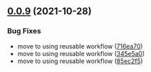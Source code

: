 ## [0.0.9](https://github.com/LucasCarioca/wedding-registration-guest/compare/v0.0.8...v0.0.9) (2021-10-28)


### Bug Fixes

* move to using reusable workflow ([716ea70](https://github.com/LucasCarioca/wedding-registration-guest/commit/716ea70ccde51e4208c5bf32e67fdf73d2c9ba92))
* move to using reusable workflow ([345e5a0](https://github.com/LucasCarioca/wedding-registration-guest/commit/345e5a0e1fa3202f31b4685efe6f404ac92e45d2))
* move to using reusable workflow ([85ec2f5](https://github.com/LucasCarioca/wedding-registration-guest/commit/85ec2f55b59134dbc3774f6f12de8fd2cc6ad063))
